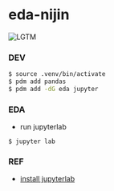 # eda-nijin
 ![LGTM](https://i.lgtm.fun/2vtu.png)

### DEV
```bash
$ source .venv/bin/activate
$ pdm add pandas
$ pdm add -dG eda jupyter
```
### EDA
- run jupyterlab
```
$ jupyter lab
```
### REF
- [install jupyterlab](https://jupyter.org/install)

